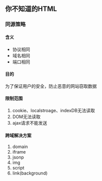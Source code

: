 ## 你不知道的HTML

### 同源策略
#### 含义
- 协议相同
- 域名相同
- 端口相同
#### 目的
为了保证用户的安全，防止恶意的网站窃取数据
#### 限制范围
1. cookie、localstroage、indexDB无法读取
2. DOM无法读取
3. ajax请求不能发送
#### 跨域解决方案
1. domain
2. iframe 
3. jsonp 
4. img
5. script
6. link(background)
